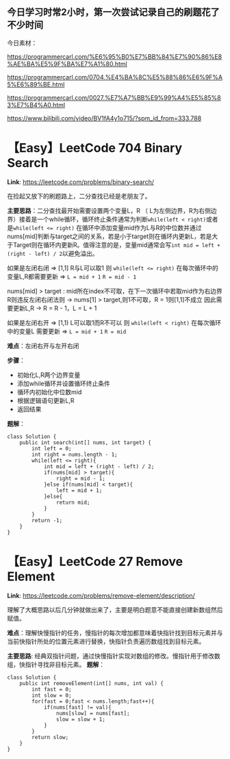 ## 今日学习时常2小时，第一次尝试记录自己的刷题花了不少时间
今日素材：

https://programmercarl.com/%E6%95%B0%E7%BB%84%E7%90%86%E8%AE%BA%E5%9F%BA%E7%A1%80.html

https://programmercarl.com/0704.%E4%BA%8C%E5%88%86%E6%9F%A5%E6%89%BE.html

https://programmercarl.com/0027.%E7%A7%BB%E9%99%A4%E5%85%83%E7%B4%A0.html

https://www.bilibili.com/video/BV1fA4y1o715/?spm_id_from=333.788

# 【Easy】LeetCode 704 Binary Search
**Link**: https://leetcode.com/problems/binary-search/

在捡起又放下的刷题路上，二分查找已经是老朋友了。

**主要思路**：二分查找最开始需要设置两个变量L，R （ L为左侧边界，R为右侧边界）接着是一个while循环，循环终止条件通常为判断`while(left < right)`或者是`while(left <= right)` 
在循环中添加变量mid作为L与R的中位数并通过nums[mid]判断与target之间的关系，若是小于target则在循环内更新L，若是大于Target则在循环内更新R。值得注意的是，变量mid通常会写`int mid = left + (right - left) / 2`以避免溢出。

如果是左闭右闭 => [1,1] R与L可以取1 则 `while(left <= right)` 在每次循环中的变量L,R都需要更新 => `L = mid + 1` `R = mid - 1` 

nums[mid] > target : mid所在index不可取，在下一次循环中若取mid作为右边界R则违反左闭右闭法则 -> nums[1] > target,则1不可取，R = 1则[1,1]不成立 因此需要更新L,R -> R = R - 1，L = L + 1

如果是左闭右开 => [1,1) L可以取1而R不可以 则 `while(left < right)` 在每次循环中的变量L 需要更新 => `L = mid + 1` `R = mid`



**难点**：左闭右开与左开右闭



**步骤**：

- 初始化L,R两个边界变量
- 添加while循环并设置循环终止条件
- 循环内初始化中位数mid
- 根据逻辑语句更新L,R
- 返回结果

**题解**：
```
class Solution {
    public int search(int[] nums, int target) {
        int left = 0;
        int right = nums.length - 1;
        while(left <= right){
            int mid = left + (right - left) / 2;
            if(nums[mid] > target){
                right = mid - 1;
            }else if(nums[mid] < target){
                left = mid + 1;
            }else{
                return mid;
            }
        }
        return -1;
    }
}
```
# 【Easy】LeetCode 27 Remove Element
**Link**: https://leetcode.com/problems/remove-element/description/

理解了大概思路以后几分钟就做出来了，主要是明白题意不能直接创建新数组然后赋值。

**难点**：理解快慢指针的任务，慢指针的每次增加都意味着快指针找到目标元素并与当前快指针所处的位置元素进行替换，快指针负责遍历数组找到目标元素。

**主要思路**: 经典双指针问题，通过快慢指针实现对数组的修改。慢指针用于修改数组，快指针寻找非目标元素。
**题解**：
```
class Solution {
    public int removeElement(int[] nums, int val) {
        int fast = 0;
        int slow = 0;
        for(fast = 0;fast < nums.length;fast++){
            if(nums[fast] != val){
                nums[slow] = nums[fast];
                slow = slow + 1;
            }
        }
        return slow;
    }
}
```
